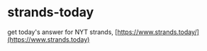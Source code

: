 # strands-today
get today's answer for NYT strands, [https://www.strands.today/](https://www.strands.today)
